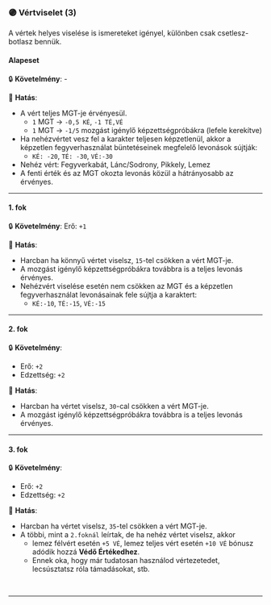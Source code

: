 ### 🟣 Vértviselet (3)

A vértek helyes viselése is ismereteket igényel, különben csak csetlesz-botlasz bennük.
#### Alapeset

🔒 **Követelmény**: -

🌟 **Hatás**:
- A vért teljes MGT-je érvényesül.
  - `1` MGT → `-0,5 KÉ`, `-1 TÉ,VÉ`
  - `1` MGT → `-1/5` mozgást igénylő képzettségpróbákra (lefele kerekítve)
- Ha nehézvértet vesz fel a karakter teljesen képzetlenül, akkor a képzetlen fegyverhasználat büntetéseinek megfelelő levonások sújtják:
  - `KÉ: -20`, `TÉ: -30`, `VÉ:-30`
- Nehéz vért: Fegyverkabát, Lánc/Sodrony, Pikkely, Lemez
- A fenti érték és az MGT okozta levonás közül a hátrányosabb az érvényes.

---
#### 1. fok

🔒 **Követelmény**: Erő: `+1`

🌟 **Hatás**:
- Harcban ha könnyű vértet viselsz, `15`-tel csökken a vért MGT-je.
- A mozgást igénylő képzettségpróbákra továbbra is a teljes levonás érvényes.
- Nehézvért viselése esetén nem csökken az MGT és a képzetlen fegyverhasználat levonásainak fele sújtja a karaktert:
  - `KÉ:-10`, `TÉ:-15`, `VÉ:-15`

---
#### 2. fok

🔒 **Követelmény**:
- Erő: `+2`
- Edzettség: `+2`

🌟 **Hatás**:
- Harcban ha vértet viselsz, `30`-cal csökken a vért MGT-je.
- A mozgást igénylő képzettségpróbákra továbbra is a teljes levonás érvényes.

---
#### 3. fok

🔒 **Követelmény**:
- Erő: `+2`
- Edzettség: `+2`

🌟 **Hatás**:
- Harcban ha vértet viselsz, `35`-tel csökken a vért MGT-je.
- A többi, mint a `2.foknál` leírtak, de ha nehéz vértet viselsz, akkor
  - lemez félvért esetén `+5 VÉ`, lemez teljes vért esetén `+10 VÉ` bónusz adódik hozzá **Védő Értékedhez**.
  - Ennek oka, hogy már tudatosan használod vértezetedet, lecsúsztatsz róla támadásokat, stb.


<br />

---
